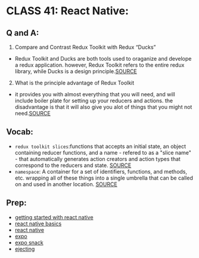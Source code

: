 # CLASS 41: React Native:

## Q and A:

1. Compare and Contrast Redux Toolkit with Redux “Ducks”

- Redux Toolkit and Ducks are both tools used to oraganize and develope a redux application. however, Redux Toolkit refers to the entire redux library, while Ducks is a design principle.[SOURCE](https://medium.com/@matthew.holman/what-is-redux-ducks-46bcb1ad04b7)

2. What is the principle advantage of Redux Toolkit

- it provides you with almost everything that you will need, and will include boiler plate for setting up your reducers and actions. the disadvantage is that it will also give you alot of things that you might not need.[SOURCE](https://blog.codecentric.de/en/2020/02/simplifying-redux-with-the-redux-toolkit/)

## Vocab:

- `redux toolkit slices`:functions that accepts an initial state, an object containing reducer functions, and a name - refered to as a "slice name" - that automatically generates action creators and action types that correspond to the reducers and state. [SOURCE](https://redux-toolkit.js.org/api/createSlice)
- `namespace`: A container for a set of identifiers, functions, and methods, etc. wrapping all of these things into a single umbrella that can be called on and used in another location. [SOURCE](https://www.codeproject.com/Articles/829254/JavaScript-Namespace)

## Prep:

- [getting started with react native](https://facebook.github.io/react-native/docs/getting-started)
- [react native basics](https://facebook.github.io/react-native/docs/tutorial)
- [react native](https://facebook.github.io/react-native/)
- [expo](https://expo.io/)
- [expo snack](https://snack.expo.io/)
- [ejecting](https://docs.expo.io/versions/latest/expokit/eject)

